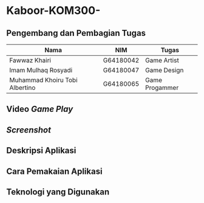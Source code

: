 # Kaboor-KOM300-
## Pengembang dan Pembagian Tugas
|Nama|NIM|Tugas|
|-----|------|------|
|Fawwaz Khairi |G64180042 | Game Artist |
|Imam Mulhaq Rosyadi| G64180047 | Game Design |
|Muhammad Khoiru Tobi Albertino| G64180065 | Game Progammer |

## Video *Game Play*

## *Screenshot*

## Deskripsi Aplikasi

## Cara Pemakaian Aplikasi

## Teknologi yang Digunakan
